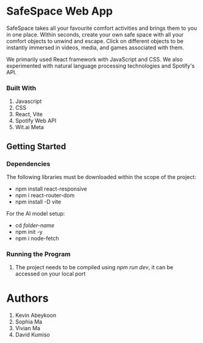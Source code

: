 # SafeSpace Web App
SafeSpace takes all your favourite comfort activities 
and brings them to you in one place. Within seconds, 
create your own safe space with all your comfort objects 
to unwind and escape. Click on different objects to be 
instantly immersed in videos, media, and games associated with them.

We primarily used React framework with JavaScript and CSS. 
We also experimented with natural language processing 
technologies and Spotify's API.

### Built With
1. Javascript
2. CSS
3. React, Vite
4. Spotify Web API
5. Wit.ai Meta

## Getting Started
### Dependencies
The following libraries must be downloaded within the scope of the project:
* npm install react-responsive
* npm i react-router-dom
* npm install -D vite

For the AI model setup:
* cd *folder-name*
* npm init -y
* npm i node-fetch


### Running the Program

1. The project needs to be compiled using *npm run dev*, it can be accessed
   on your local port


# Authors
1. Kevin Abeykoon
2. Sophia Ma
3. Vivian Ma
4. David Kumiso
